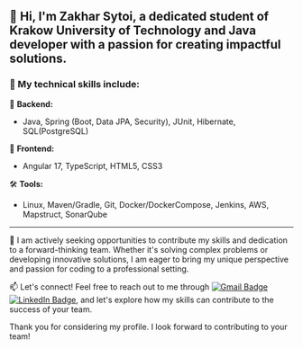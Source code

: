 👋 Hi, I'm Zakhar Sytoi, a dedicated student of Krakow University of Technology and Java developer with a passion for creating impactful solutions.
---
### 🔧 My technical skills include:

🚀 **Backend:**
- Java, Spring (Boot, Data JPA, Security), JUnit, Hibernate, SQL(PostgreSQL)

🎨 **Frontend:**
- Angular 17, TypeScript, HTML5, CSS3 

🛠 **Tools:**
- Linux, Maven/Gradle, Git, Docker/DockerCompose, Jenkins, AWS, Mapstruct, SonarQube
---
🤝 I am actively seeking opportunities to contribute my skills and dedication to a forward-thinking team. Whether it's solving complex problems or developing innovative solutions, I am eager to bring my unique perspective and passion for coding to a professional setting.

📫 Let's connect! Feel free to reach out to me through [![Gmail Badge](https://img.shields.io/badge/-Gmail-red?style=flat&logo=Gmail&logoColor=white)](mailto:zakharsytoi@gmail.com) [![LinkedIn Badge](https://img.shields.io/badge/-LinkedIn-blue?style=flat&logo=LinkedIn&logoColor=white)](https://www.linkedin.com/in/zakhar-sytoi-63368a270/), and let's explore how my skills can contribute to the success of your team.


Thank you for considering my profile. I look forward to contributing to your team!

